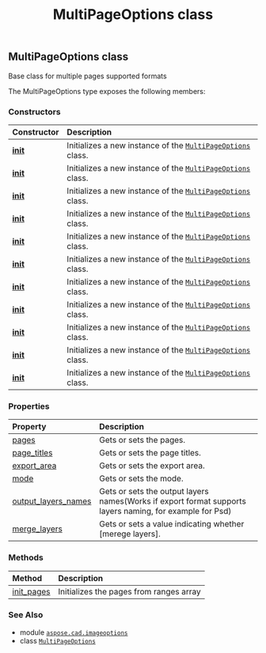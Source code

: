 ﻿---
title: MultiPageOptions class
second_title: Aspose.CAD for Python via .NET API References
description: 
type: docs
weight: 270
url: /python-net/aspose.cad.imageoptions/multipageoptions/
is_root: false
---

## MultiPageOptions class

Base class for multiple pages supported formats



The MultiPageOptions type exposes the following members:

### Constructors
| Constructor | Description |
| :- | :- |
| [__init__](/cad/python-net/aspose.cad.imageoptions/multipageoptions/__init__/#) | Initializes a new instance of the [`MultiPageOptions`](/cad/python-net/aspose.cad.imageoptions/multipageoptions) class. |
| [__init__](/cad/python-net/aspose.cad.imageoptions/multipageoptions/__init__/#list) | Initializes a new instance of the [`MultiPageOptions`](/cad/python-net/aspose.cad.imageoptions/multipageoptions) class. |
| [__init__](/cad/python-net/aspose.cad.imageoptions/multipageoptions/__init__/#list-aspose.cad.Rectangle) | Initializes a new instance of the [`MultiPageOptions`](/cad/python-net/aspose.cad.imageoptions/multipageoptions) class. |
| [__init__](/cad/python-net/aspose.cad.imageoptions/multipageoptions/__init__/#list) | Initializes a new instance of the [`MultiPageOptions`](/cad/python-net/aspose.cad.imageoptions/multipageoptions) class. |
| [__init__](/cad/python-net/aspose.cad.imageoptions/multipageoptions/__init__/#list-aspose.cad.Rectangle) | Initializes a new instance of the [`MultiPageOptions`](/cad/python-net/aspose.cad.imageoptions/multipageoptions) class. |
| [__init__](/cad/python-net/aspose.cad.imageoptions/multipageoptions/__init__/#list) | Initializes a new instance of the [`MultiPageOptions`](/cad/python-net/aspose.cad.imageoptions/multipageoptions) class. |
| [__init__](/cad/python-net/aspose.cad.imageoptions/multipageoptions/__init__/#list-aspose.cad.Rectangle) | Initializes a new instance of the [`MultiPageOptions`](/cad/python-net/aspose.cad.imageoptions/multipageoptions) class. |
| [__init__](/cad/python-net/aspose.cad.imageoptions/multipageoptions/__init__/#aspose.cad.IntRange) | Initializes a new instance of the [`MultiPageOptions`](/cad/python-net/aspose.cad.imageoptions/multipageoptions) class. |
| [__init__](/cad/python-net/aspose.cad.imageoptions/multipageoptions/__init__/#aspose.cad.IntRange-aspose.cad.Rectangle) | Initializes a new instance of the [`MultiPageOptions`](/cad/python-net/aspose.cad.imageoptions/multipageoptions) class. |
| [__init__](/cad/python-net/aspose.cad.imageoptions/multipageoptions/__init__/#int) | Initializes a new instance of the [`MultiPageOptions`](/cad/python-net/aspose.cad.imageoptions/multipageoptions) class. |
| [__init__](/cad/python-net/aspose.cad.imageoptions/multipageoptions/__init__/#int-aspose.cad.Rectangle) | Initializes a new instance of the [`MultiPageOptions`](/cad/python-net/aspose.cad.imageoptions/multipageoptions) class. |


### Properties
| Property | Description |
| :- | :- |
| [pages](/cad/python-net/aspose.cad.imageoptions/multipageoptions/pages) | Gets or sets the pages. |
| [page_titles](/cad/python-net/aspose.cad.imageoptions/multipageoptions/page_titles) | Gets or sets the page titles. |
| [export_area](/cad/python-net/aspose.cad.imageoptions/multipageoptions/export_area) | Gets or sets the export area. |
| [mode](/cad/python-net/aspose.cad.imageoptions/multipageoptions/mode) | Gets or sets the mode. |
| [output_layers_names](/cad/python-net/aspose.cad.imageoptions/multipageoptions/output_layers_names) | Gets or sets the output layers names(Works if export format supports layers naming, for example for Psd) |
| [merge_layers](/cad/python-net/aspose.cad.imageoptions/multipageoptions/merge_layers) | Gets or sets a value indicating whether [merege layers]. |


### Methods
| Method | Description |
| :- | :- |
| [init_pages](/cad/python-net/aspose.cad.imageoptions/multipageoptions/init_pages/#list) | Initializes the pages from ranges array |



### See Also
* module [`aspose.cad.imageoptions`](..)
* class [`MultiPageOptions`](/cad/python-net/aspose.cad.imageoptions/multipageoptions)
